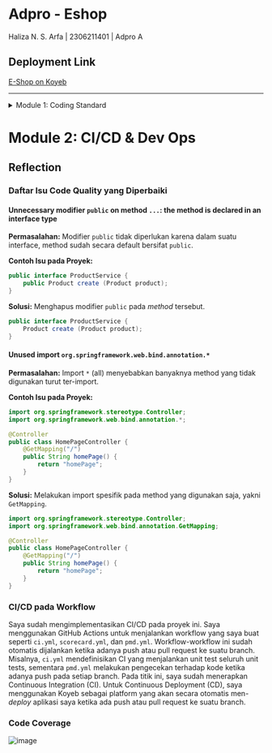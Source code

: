 # Adpro - Eshop
Haliza N. S. Arfa | 2306211401 | Adpro A

## Deployment Link
[E-Shop on Koyeb](https://halizaarfa-adpro-eshop.koyeb.app/)

---

<details>
<summary>Module 1: Coding Standard</summary>

# Module 1: Coding Standard

## Reflection 1 

### Penerapan Prinsip Clean Code
Saya telah menerapkan prinsip _clean code_ pada beberapa hal berikut ini:
1. **Meaningful Names**: Penamaan variabel, fungsi, kelas, dan argumen dalam tutorial ini saya buat sejelas mungkin. Dengan nama yang berarti, saya tidak perlu lagi memberi komentar untuk menjelaskan maksud dari nama-nama tersebut.
2.  **Functions**: Fungsi yang saya buat menggunakan nama yang deskriptif, pendek, serta memiliki _single responsibility_. _Single responsibility_ yang dimaksud adalah hanya melakukan satu hal pada setiap fungsinya.
3.  **Objects and Data Structures**: Contoh yang saya terapkan adalah ketika men-_generate_ string UUID untuk setiap class `Product` yang dibuat. Kode tersebut saya letakkan pada _constructor_ `Product` secara langsung, menerapkan prinsip OOP.

### Penerapan Secure Coding
Saya menerapkan _input validation_ ketika membuat sebuah `Product` tanpa nama atau ketika _quantity_ bernilai negatif. Dengan penerapan ini, suatu `Product` akan dipastikan memiliki nama dan dengan jumlah minimum 0 pada proses _create_, sehingga meminimalisasi error yang mungkin dapat terjadi. 

## Reflection 2

### Perasaan dalam Membuat Unit Test
Bagi saya, _unit test_ dapat dengan mudah membantu saya mengidentifikasi kesalahan atau _bug_ yang dimiliki kode yang saya buat. Dengan _unit test_, saya tidak perlu selalu melakukan _run_ aplikasi dan memasukkan satu persatu data secara manual untuk memastikan _flow_ aplikasi sudah sesuai.

### Banyak Test yang Diperlukan dan Code Coverage
Jumlah _unit test_ bergantung pada kompleksitas dari suatu `Class`. Jika cenderung lebih simpel, maka _test_ yang dibutuhkan juga lebih sedikit. _Code coverage_ juga harus diperhatikan dalam pembuatan _unit test_. _Code coverage_ sendiri adalah alat ukur untuk mengukur test yang sudah dibuat oleh _developer_. Namun, _code coverage_ 100% belum tentu menunjukkan bahwa suatu kode bebas dari _bug_ karena menghitung dari banyak eksekusi, bukan logika program. 

### Cleanliness dari Functional Test yang Baru
Menurut saya, _functional test suite_ tersebut berpotensi untuk menurunkan kualitas dari _clean code_-nya. Hal ini karena _test suite_ tersebut mungkin mengandung banyak kode yang bersifat duplikat dari _test suite_ yang sudah ada sebelumnya. Untuk meningkatkan kualitas kode, bisa dibuat _helper class_ yang memiliki fungsi-fungsi _basic_ yang digunakan kedua _test suite_, sehingga kode tetap mengikuti prinsip DRY (Don't Repeat Yourself).

</details>

# Module 2: CI/CD & Dev Ops

## Reflection

### Daftar Isu Code Quality yang Diperbaiki
#### Unnecessary modifier `public` on method `...`: the method is declared in an interface type

**Permasalahan:** Modifier `public` tidak diperlukan karena dalam suatu interface, method sudah secara default bersifat `public`.

**Contoh Isu pada Proyek:**
```java
public interface ProductService {
    public Product create (Product product);
}
```

**Solusi:** Menghapus modifier `public` pada _method_ tersebut.
```java
public interface ProductService {
    Product create (Product product);
}
```

#### Unused import `org.springframework.web.bind.annotation.*`
**Permasalahan:** Import `*` (all) menyebabkan banyaknya method yang tidak digunakan turut ter-import.

**Contoh Isu pada Proyek:**
```java
import org.springframework.stereotype.Controller;
import org.springframework.web.bind.annotation.*;

@Controller
public class HomePageController {
    @GetMapping("/")
    public String homePage() {
        return "homePage";
    }
}
```

**Solusi:** Melakukan import spesifik pada method yang digunakan saja, yakni `GetMapping`.
```java
import org.springframework.stereotype.Controller;
import org.springframework.web.bind.annotation.GetMapping;

@Controller
public class HomePageController {
    @GetMapping("/")
    public String homePage() {
        return "homePage";
    }
}
```

### CI/CD pada Workflow

Saya sudah mengimplementasikan CI/CD pada proyek ini. Saya menggunakan GitHub Actions untuk menjalankan workflow yang saya buat seperti `ci.yml`, `scorecard.yml`, dan `pmd.yml`. Workflow-workflow ini sudah otomatis dijalankan ketika adanya push atau pull request ke suatu branch. Misalnya, `ci.yml` mendefinisikan CI yang menjalankan unit test seluruh unit tests, sementara `pmd.yml` melakukan pengecekan terhadap kode ketika adanya push pada setiap branch. Pada titik ini, saya sudah menerapkan Continuous Integration (CI). Untuk Continuous Deployment (CD), saya menggunakan Koyeb sebagai platform yang akan secara otomatis men-_deploy_ aplikasi saya ketika ada push atau pull request ke suatu branch.

### Code Coverage
![image](https://github.com/user-attachments/assets/6e1ac403-fff5-4850-8058-205922ea159e)
